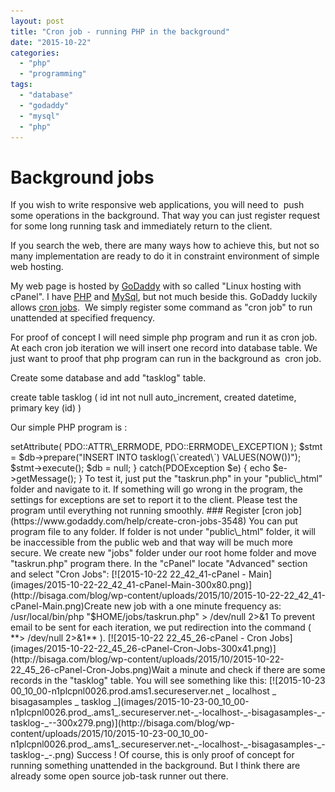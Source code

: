 ```yaml
---
layout: post
title: "Cron job - running PHP in the background"
date: "2015-10-22"
categories: 
  - "php"
  - "programming"
tags: 
  - "database"
  - "godaddy"
  - "mysql"
  - "php"
---
```


# Background jobs

If you wish to write responsive web applications, you will need to  push some operations in the background. That way you can just register request for some long running task and immediately return to the client.

If you search the web, there are many ways how to achieve this, but not so many implementation are ready to do it in constraint environment of simple web hosting.

My web page is hosted by [GoDaddy](https://www.godaddy.com/?plid=GoDaddy) with so called "Linux hosting with cPanel". I have [PHP](https://secure.php.net/) and [MySql](https://www.mysql.com/), but not much beside this. GoDaddy luckily allows [cron jobs](https://www.godaddy.com/help/create-cron-jobs-3548).  We simply register some command as "cron job" to run unattended at specified frequency.

For proof of concept I will need simple php program and run it as cron job.  At each cron job iteration we will insert one record into database table. We just want to proof that php program can run in the background as  cron job.

Create some database and add "tasklog" table.

create table tasklog (
    id int not null auto\_increment,
    created datetime,
    primary key (id)
)

Our simple PHP program is :

<?php
try {
    $host = "localhost";
    $dbname = "your\_database";
    $user = "your\_db\_user";
    $pass = "your\_password";

    # MySQL with PDO\_MYSQL
    $db = new PDO("mysql:host=$host;dbname=$dbname", $user, $pass);
    $db->setAttribute( PDO::ATTR\_ERRMODE, PDO::ERRMODE\_EXCEPTION );

    $stmt = $db->prepare("INSERT INTO tasklog(\`created\`) VALUES(NOW())");
    $stmt->execute();
  
    $db = null;
}
catch(PDOException $e) {
    echo $e->getMessage();
}

To test it, just put the "taskrun.php" in your "public\_html" folder and navigate to it. If something will go wrong in the program, the settings for exceptions are set to report it to the client. Please test the program until everything not running smoothly.

### Register [cron job](https://www.godaddy.com/help/create-cron-jobs-3548)

You can put program file to any folder. If folder is not under "public\_html" folder, it will be inaccessible from the public web and that way will be much more secure. We create new "jobs" folder under our root home folder and move "taskrun.php" program there.

In the "cPanel" locate "Advanced" section and select "Cron Jobs":

[![2015-10-22 22_42_41-cPanel - Main](images/2015-10-22-22_42_41-cPanel-Main-300x80.png)](http://bisaga.com/blog/wp-content/uploads/2015/10/2015-10-22-22_42_41-cPanel-Main.png)Create new job with a one minute frequency as:

/usr/local/bin/php "$HOME/jobs/taskrun.php" > /dev/null 2>&1

To prevent email to be sent for each iteration, we put redirection into the command ( **> /dev/null 2>&1** ).

[![2015-10-22 22_45_26-cPanel - Cron Jobs](images/2015-10-22-22_45_26-cPanel-Cron-Jobs-300x41.png)](http://bisaga.com/blog/wp-content/uploads/2015/10/2015-10-22-22_45_26-cPanel-Cron-Jobs.png)Wait a minute and check if there are some records in the "tasklog" table. You will see something like this:

[![2015-10-23 00_10_00-n1plcpnl0026.prod.ams1.secureserver.net _ localhost _ bisagasamples _ tasklog _](images/2015-10-23-00_10_00-n1plcpnl0026.prod_.ams1_.secureserver.net-_-localhost-_-bisagasamples-_-tasklog-_--300x279.png)](http://bisaga.com/blog/wp-content/uploads/2015/10/2015-10-23-00_10_00-n1plcpnl0026.prod_.ams1_.secureserver.net-_-localhost-_-bisagasamples-_-tasklog-_-.png)

Success !

Of course, this is only proof of concept for running something unattended in the background. But I think there are already some open source job-task runner out there.
